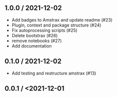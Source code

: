 1.0.0 / 2021-12-02
------------------
 - Add badges to Amstrax and update readme (#23)
 - Plugin, context and package structure (#24)
 - Fix autoprocessing scripts (#25)
 - Delete bootstrax (#26)
 - remove notebooks (#27)
 - Add documentation
 
 
0.1.0 / 2021-12-02
--------------------
 -  Add testing and restructure amstrax (#13)

0.0.1 / <2021-12-01
--------------------
